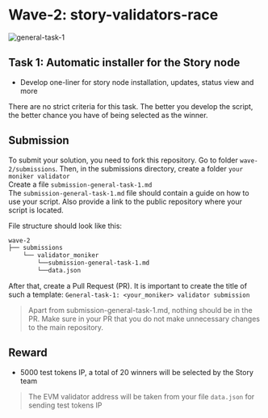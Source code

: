 # Wave-2: story-validators-race
![general-task-1](https://github.com/user-attachments/assets/56a5aa8d-f290-496c-be5a-f079101b5835)

## Task 1: Automatic installer for the Story node
- Develop one-liner for story node installation, updates, status view and more

There are no strict criteria for this task. The better you develop the script, the better chance you have of being selected as the winner.

## Submission
To submit your solution, you need to fork this repository. Go to folder `wave-2/submissions`. Then, in the submissions directory, create a folder `your moniker validator`</br>
Create a file `submission-general-task-1.md`</br>
The `submission-general-task-1.md` file should contain a guide on how to use your script. Also provide a link to the public repository where your script is located.

File structure should look like this:
```bash
wave-2
├── submissions
    └── validator_moniker
        └──submission-general-task-1.md
        └──data.json
```
After that, create a Pull Request (PR). It is important to create the title of such a template:
`General-task-1: <your_moniker> validator submission`

> Apart from submission-general-task-1.md, nothing should be in the PR. Make sure in your PR that you do not make unnecessary changes to the main repository.

## Reward
- 5000 test tokens IP, a total of 20 winners will be selected by the Story team
> The EVM validator address will be taken from your file `data.json` for sending test tokens IP
